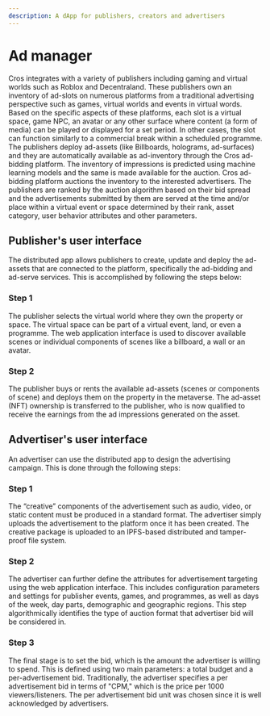 ```yaml
---
description: A dApp for publishers, creators and advertisers
---
```


# Ad manager

Cros integrates with a variety of publishers including gaming and virtual worlds such as Roblox and Decentraland. These publishers own an inventory of ad-slots on numerous platforms from a traditional advertising perspective such as games, virtual worlds and events in virtual words. Based on the specific aspects of these platforms, each slot is a virtual space, game NPC, an avatar or any other surface where content (a form of media) can be played or displayed for a set period. In other cases, the slot can function similarly to a commercial break within a scheduled programme.\
The publishers deploy ad-assets (like Billboards, holograms, ad-surfaces) and they are automatically available as ad-inventory through the Cros ad-bidding platform. The inventory of impressions is predicted using machine learning models and the same is made available for the auction. Cros ad-bidding platform auctions the inventory to the interested advertisers. The publishers are ranked by the auction algorithm based on their bid spread and the advertisements submitted by them are served at the time and/or place within a virtual event or space determined by their rank, asset category, user behavior attributes and other parameters.

## Publisher's user interface

The distributed app allows publishers to create, update and deploy the ad-assets that are connected to the platform, specifically the ad-bidding and ad-serve services. This is accomplished by following the steps below:

### Step 1

The publisher selects the virtual world where they own the property or space. The virtual space can be part of a virtual event, land, or even a programme. The web application interface is used to discover available scenes or individual components of scenes like a billboard, a wall or an avatar.

### Step 2

The publisher buys or rents the available ad-assets (scenes or components of scene) and deploys them on the property in the metaverse. The ad-asset (NFT) ownership is transferred to the publisher, who is now qualified to receive the earnings from the ad impressions generated on the asset.

## Advertiser's user interface

An advertiser can use the distributed app to design the advertising campaign. This is done through the following steps:

### Step 1

The “creative” components of the advertisement such as audio, video, or static content must be produced in a standard format. The advertiser simply uploads the advertisement to the platform once it has been created. The creative package is uploaded to an IPFS-based distributed and tamper-proof file system.

### Step 2

The advertiser can further define the attributes for advertisement targeting using the web application interface. This includes configuration parameters and settings for publisher events, games, and programmes, as well as days of the week, day parts, demographic and geographic regions. This step algorithmically identifies the type of auction format that advertiser bid will be considered in.

### Step 3

The final stage is to set the bid, which is the amount the advertiser is willing to spend. This is defined using two main parameters: a total budget and a per-advertisement bid. Traditionally, the advertiser specifies a per advertisement bid in terms of "CPM," which is the price per 1000 viewers/listeners. The per advertisement bid unit was chosen since it is well acknowledged by advertisers.
